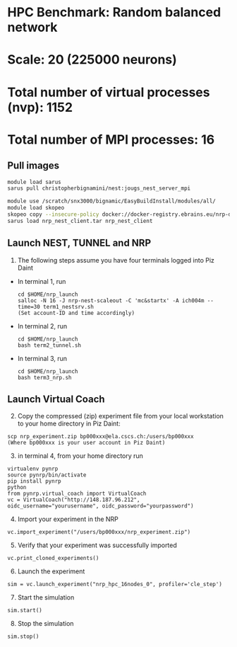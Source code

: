 # HPC Benchmark: Random balanced network
# Scale: 20 (225000 neurons)
# Total number of virtual processes (nvp): 1152
# Total number of MPI processes: 16


## Pull images

```bash
module load sarus
sarus pull christopherbignamini/nest:jougs_nest_server_mpi

module use /scratch/snx3000/bignamic/EasyBuildInstall/modules/all/
module load skopeo
skopeo copy --insecure-policy docker://docker-registry.ebrains.eu/nrp-daint/nrp@sha256:1dfbe38dae84393402d30e1921cdf2f690beece62498389194ececc6a3aa525b docker-archive:nrp_nest_client.tar
sarus load nrp_nest_client.tar nrp_nest_client
```

## Launch NEST, TUNNEL and NRP

1. The following steps assume you have four terminals logged into Piz Daint

* In terminal 1, run
  ```
  cd $HOME/nrp_launch
  salloc -N 16 -J nrp-nest-scaleout -C 'mc&startx' -A ich004m --time=30 term1_nestsrv.sh
  (Set account-ID and time accordingly)
  ```
  
* In terminal 2, run
  ```
  cd $HOME/nrp_launch
  bash term2_tunnel.sh
  ```

* In terminal 3, run
  ```
  cd $HOME/nrp_launch
  bash term3_nrp.sh
  ```

## Launch Virtual Coach

2. Copy the compressed (zip) experiment file from your local workstation to your home directory in Piz Daint:
  ```
  scp nrp_experiment.zip bp000xxx@ela.cscs.ch:/users/bp000xxx
  (Where bp000xxx is your user account in Piz Daint)
  ```
3. in terminal 4, from your home directory run
  ```
  virtualenv pynrp
  source pynrp/bin/activate
  pip install pynrp
  python
  from pynrp.virtual_coach import VirtualCoach
  vc = VirtualCoach("http://148.187.96.212", oidc_username="yourusername", oidc_password="yourpassword")
  ```
4. Import your experiment in the NRP
  ```
  vc.import_experiment("/users/bp000xxx/nrp_experiment.zip")
  ```
5. Verify that your experiment was successfully imported
  ```
  vc.print_cloned_experiments()
  ```
6. Launch the experiment
  ```
  sim = vc.launch_experiment("nrp_hpc_16nodes_0", profiler='cle_step')
  ```
7. Start the simulation
  ```
  sim.start()
  ```

8. Stop the simulation
  ```
  sim.stop()
  ```


  
  
